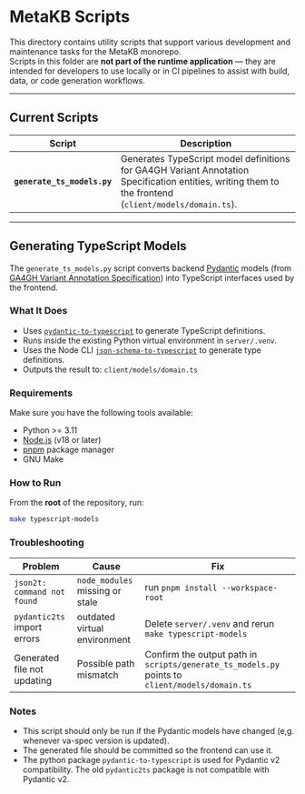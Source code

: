 # MetaKB Scripts

This directory contains utility scripts that support various development and maintenance tasks
for the MetaKB monorepo.  
Scripts in this folder are **not part of the runtime application** — they are intended for
developers to use locally or in CI pipelines to assist with build, data, or code generation workflows.

---

## Current Scripts

| Script | Description |
|---------|--------------|
| **`generate_ts_models.py`** | Generates TypeScript model definitions for GA4GH Variant Annotation Specification entities, writing them to the frontend (`client/models/domain.ts`). |

---

## Generating TypeScript Models

The `generate_ts_models.py` script converts backend [Pydantic](https://docs.pydantic.dev/)
models (from [GA4GH Variant Annotation Specification](https://github.com/ga4gh/va-spec))
into TypeScript interfaces used by the frontend.

### What It Does

- Uses [`pydantic-to-typescript`](https://github.com/phillipdupuis/pydantic-to-typescript) to generate TypeScript definitions.  
- Runs inside the existing Python virtual environment in `server/.venv`.  
- Uses the Node CLI [`json-schema-to-typescript`](https://github.com/bcherny/json-schema-to-typescript) to generate type definitions.  
- Outputs the result to: `client/models/domain.ts`

### Requirements

Make sure you have the following tools available:

- Python >= 3.11
- [Node.js](https://nodejs.org/en) (v18 or later)
- [pnpm](https://pnpm.io/) package manager
- GNU Make

### How to Run

From the **root** of the repository, run:

```bash
make typescript-models
```

### Troubleshooting

| Problem | Cause | Fix |
| - | - | - |
| `json2t: command not found` | `node_modules` missing or stale | run `pnpm install --workspace-root` |
| `pydantic2ts` import errors | outdated virtual environment | Delete `server/.venv` and rerun `make typescript-models` |
| Generated file not updating | Possible path mismatch | Confirm the output path in `scripts/generate_ts_models.py` points to `client/models/domain.ts` |

### Notes

- This script should only be run if the Pydantic models have changed (e,g. whenever va-spec version is updated).
- The generated file should be committed so the frontend can use it.
- The python package `pydantic-to-typescript` is used for Pydantic v2 compatibility. The old `pydantic2ts` package is not compatible with Pydantic v2.